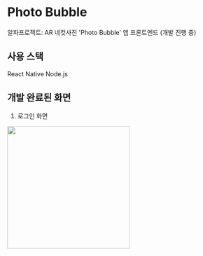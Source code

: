 # Photo Bubble
알파프로젝트: AR 네컷사진 'Photo Bubble' 앱 프론트엔드 (개발 진행 중)

## 사용 스택
React Native
Node.js

## 개발 완료된 화면
1. 로그인 화면
<img src="https://user-images.githubusercontent.com/66251759/168439490-ba11eb76-6a17-450b-8349-6a7b115aa3bf.png" width="280"/>
